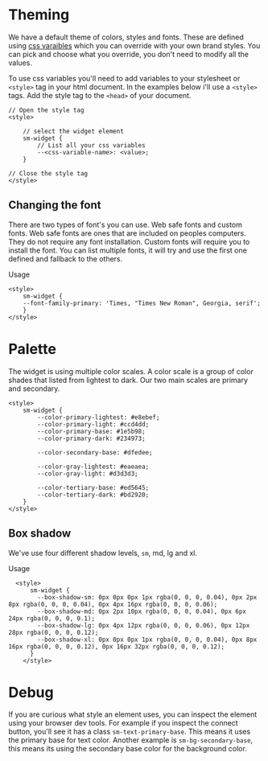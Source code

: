 # Theming

We have a default theme of colors, styles and fonts. These are defined using [css varaibles](https://developer.mozilla.org/en-US/docs/Web/CSS/Using_CSS_custom_properties) which you can override with your own brand styles. You can pick and choose what you override, you don't need to modify all the values.

To use css variables you'll need to add variables to your stylesheet or `<style>` tag in your html document. In the examples below i'll use a `<style>` tags. Add the style tag to the `<head>` of your document.

```
// Open the style tag
<style>

    // select the widget element
    sm-widget {
        // List all your css variables
        --<css-variable-name>: <value>;
    }

// Close the style tag
</style>
```

## Changing the font

There are two types of font's you can use. Web safe fonts and custom fonts. Web safe fonts are ones that are included on peoples computers. They do not require any font installation. Custom fonts will require you to install the font. You can list multiple fonts, it will try and use the first one defined and fallback to the others.

Usage

```
<style>
    sm-widget {
    --font-family-primary: 'Times, "Times New Roman", Georgia, serif';
    }
</style>
```

# Palette

The widget is using multiple color scales. A color scale is a group of color shades that listed from lightest to dark. Our two main scales are primary and secondary.

```
<style>
    sm-widget {
        --color-primary-lightest: #e8ebef;
        --color-primary-light: #ccd4dd;
        --color-primary-base: #1e5b98;
        --color-primary-dark: #234973;

        --color-secondary-base: #dfedee;

        --color-gray-lightest: #eaeaea;
        --color-gray-light: #d3d3d3;

        --color-tertiary-base: #ed5645;
        --color-tertiary-dark: #bd2920;
    }
</style>
```

## Box shadow

We've use four different shadow levels, `sm`, md, lg and xl.

Usage

```
  <style>
      sm-widget {
        --box-shadow-sm: 0px 0px 0px 1px rgba(0, 0, 0, 0.04), 0px 2px 8px rgba(0, 0, 0, 0.04), 0px 4px 16px rgba(0, 0, 0, 0.06);
        --box-shadow-md: 0px 2px 10px rgba(0, 0, 0, 0.04), 0px 6px 24px rgba(0, 0, 0, 0.1);
        --box-shadow-lg: 0px 4px 12px rgba(0, 0, 0, 0.06), 0px 12px 28px rgba(0, 0, 0, 0.12);
        --box-shadow-xl: 0px 0px 0px 1px rgba(0, 0, 0, 0.04), 0px 8px 16px rgba(0, 0, 0, 0.12), 0px 16px 32px rgba(0, 0, 0, 0.12);
      }
    </style>
```

# Debug

If you are curious what style an element uses, you can inspect the element using your browser dev tools. For example if you inspect the connect button, you'll see it has a class `sm-text-primary-base`. This means it uses the primary base for text color. Another example is `sm-bg-secondary-base`, this means its using the secondary base color for the background color.
